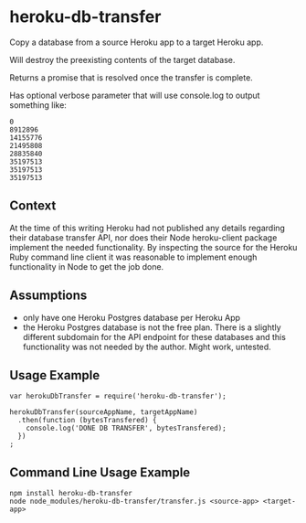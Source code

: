# heroku-db-transfer

Copy a database from a source Heroku app to a target Heroku app.

Will destroy the preexisting contents of the target database.

Returns a promise that is resolved once the transfer is complete.

Has optional verbose parameter that will use console.log to output something like:

```
0
8912896
14155776
21495808
28835840
35197513
35197513
35197513
```

## Context

At the time of this writing Heroku had not published any details regarding
their database transfer API, nor does their Node heroku-client package
implement the needed functionality. By inspecting the source for the Heroku
Ruby command line client it was reasonable to implement enough functionality in
Node to get the job done.

## Assumptions

- only have one Heroku Postgres database per Heroku App
- the Heroku Postgres database is not the free plan. There is a slightly different subdomain for the API endpoint for these databases and this functionality was not needed by the author. Might work, untested.

## Usage Example

```
var herokuDbTransfer = require('heroku-db-transfer');

herokuDbTransfer(sourceAppName, targetAppName)
  .then(function (bytesTransfered) {
    console.log('DONE DB TRANSFER', bytesTransfered);
  })
;
```
## Command Line Usage Example

```
npm install heroku-db-transfer
node node_modules/heroku-db-transfer/transfer.js <source-app> <target-app>
```
